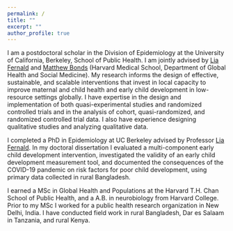 ```yaml
---
permalink: /
title: ""
excerpt: ""
author_profile: true
---
```


I am a postdoctoral scholar in the Division of Epidemiology at the University of California, Berkeley, School of Public Health. I am jointly advised by <a href="https://publichealth.berkeley.edu/people/lia-fernald/" target="_blank" rel="noopener noreferrer">Lia Fernald</a> and <a href="https://ghsm.hms.harvard.edu/faculty-staff/matthew-bonds" target="_blank" rel="noopener noreferrer">Matthew Bonds</a> (Harvard Medical School, Department of Global Health and Social Medicine). My research informs the design of effective, sustainable, and scalable interventions that invest in local capacity to improve maternal and child health and early child development in low-resource settings globally. I have expertise in the design and implementation of both quasi-experimental studies and randomized controlled trials and in the analysis of cohort, quasi-randomized, and randomized controlled trial data. I also have experience designing qualitative studies and analyzing qualitative data.

I completed a PhD in Epidemiology at UC Berkeley advised by Professor <a href="https://publichealth.berkeley.edu/people/lia-fernald/" target="_blank" rel="noopener noreferrer">Lia Fernald</a>. In my doctoral dissertation I evaluated a multi-component early child development intervention, investigated the validity of an early child development measurement tool, and documented the consequences of the COVID-19 pandemic on risk factors for poor child development, using primary data collected in rural Bangladesh. 

I earned a MSc in Global Health and Populations at the Harvard T.H. Chan School of Public Health, and a A.B. in neurobiology from Harvard College. Prior to my MSc I worked for a public health research organization in New Delhi, India. I have conducted field work in rural Bangladesh, Dar es Salaam in Tanzania, and rural Kenya.
